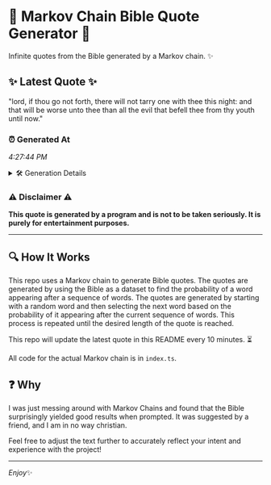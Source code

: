 # 📖 Markov Chain Bible Quote Generator 📖

Infinite quotes from the Bible generated by a Markov chain. ✨

## ✨ Latest Quote ✨
"lord, if thou go not forth, there will not tarry one with thee this night: and that will be worse unto thee than all the evil that befell thee from thy youth until now."

### ⏰ Generated At
*4:27:44 PM*

<details>
    <summary>🛠️ Generation Details</summary>
    <p>
        <strong>🌱 Seed:</strong> lord,<br>
        <strong>🔄 Iterations:</strong> 33<br>
        <strong>📜 Context History:</strong><br>[ lord, ]: if<br>[ lord,, if ]: thou<br>[ lord,, if, thou ]: go<br>[ lord,, if, thou, go ]: not<br>[ lord,, if, thou, go, not ]: forth,<br>[ lord,, if, thou, go, not, forth, ]: there<br>[ if, thou, go, not, forth,, there ]: will<br>[ thou, go, not, forth,, there, will ]: not<br>[ go, not, forth,, there, will, not ]: tarry<br>[ not, forth,, there, will, not, tarry ]: one<br>[ forth,, there, will, not, tarry, one ]: with<br>[ there, will, not, tarry, one, with ]: thee<br>[ will, not, tarry, one, with, thee ]: this<br>[ not, tarry, one, with, thee, this ]: night:<br>[ tarry, one, with, thee, this, night: ]: and<br>[ one, with, thee, this, night:, and ]: that<br>[ with, thee, this, night:, and, that ]: will<br>[ thee, this, night:, and, that, will ]: be<br>[ this, night:, and, that, will, be ]: worse<br>[ night:, and, that, will, be, worse ]: unto<br>[ and, that, will, be, worse, unto ]: thee<br>[ that, will, be, worse, unto, thee ]: than<br>[ will, be, worse, unto, thee, than ]: all<br>[ be, worse, unto, thee, than, all ]: the<br>[ worse, unto, thee, than, all, the ]: evil<br>[ unto, thee, than, all, the, evil ]: that<br>[ thee, than, all, the, evil, that ]: befell<br>[ than, all, the, evil, that, befell ]: thee<br>[ all, the, evil, that, befell, thee ]: from<br>[ the, evil, that, befell, thee, from ]: thy<br>[ evil, that, befell, thee, from, thy ]: youth<br>[ that, befell, thee, from, thy, youth ]: until<br>[ befell, thee, from, thy, youth, until ]: now.<br>
    </p>
</details>

### ⚠️ Disclaimer ⚠️
**This quote is generated by a program and is not to be taken seriously. It is purely for entertainment purposes.**

---

## 🔍 How It Works

This repo uses a Markov chain to generate Bible quotes. The quotes are generated by using the Bible as a dataset to find the probability of a word appearing after a sequence of words. The quotes are generated by starting with a random word and then selecting the next word based on the probability of it appearing after the current sequence of words. This process is repeated until the desired length of the quote is reached.

This repo will update the latest quote in this README every 10 minutes. ⏳

All code for the actual Markov chain is in `index.ts`.

## ❓ Why

I was just messing around with Markov Chains and found that the Bible surprisingly yielded good results when prompted. 
It was suggested by a friend, and I am in no way christian.

Feel free to adjust the text further to accurately reflect your intent and experience with the project!

---

*Enjoy*✨
